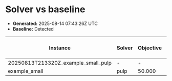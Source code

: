 # Solver vs baseline

- **Generated:** 2025-08-14 07:43:26Z UTC
- **Baseline:** Detected

| Instance | Solver | Objective | Runtime (s) | Status | Selected | TotalWeight | Baseline Objective | Baseline Runtime (s) | ΔObj vs Base | ΔTime vs Base | Source |
| --- | --- | --- | --- | --- | --- | --- | --- | --- | --- | --- | --- |
| 20250813T213320Z_example_small_pulp | - | - | - | - | - | - | - | - | - | - | results/baseline_runs/20250813T213320Z_example_small_pulp.json |
| example_small | pulp | 50.000 | 0.020 | Optimal | 4 | 50 | - | - | - | - | results/solver_runs/example_small_solver.json |